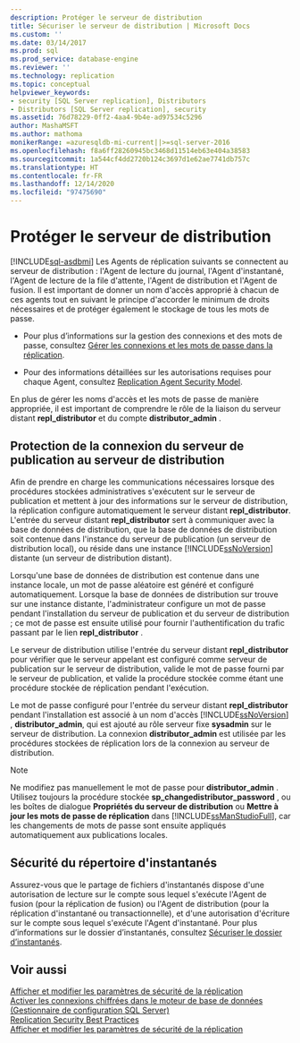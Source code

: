```yaml
---
description: Protéger le serveur de distribution
title: Sécuriser le serveur de distribution | Microsoft Docs
ms.custom: ''
ms.date: 03/14/2017
ms.prod: sql
ms.prod_service: database-engine
ms.reviewer: ''
ms.technology: replication
ms.topic: conceptual
helpviewer_keywords:
- security [SQL Server replication], Distributors
- Distributors [SQL Server replication], security
ms.assetid: 76d78229-0ff2-4aa4-9b4e-ad97534c5296
author: MashaMSFT
ms.author: mathoma
monikerRange: =azuresqldb-mi-current||>=sql-server-2016
ms.openlocfilehash: f8a6ff28260945bc3468d11514eb63e404a38583
ms.sourcegitcommit: 1a544cf4dd2720b124c3697d1e62ae7741db757c
ms.translationtype: HT
ms.contentlocale: fr-FR
ms.lasthandoff: 12/14/2020
ms.locfileid: "97475690"
---
```

# <a name="secure-the-distributor"></a>Protéger le serveur de distribution
[!INCLUDE[sql-asdbmi](../../../includes/applies-to-version/sql-asdbmi.md)]
  Les Agents de réplication suivants se connectent au serveur de distribution : l'Agent de lecture du journal, l'Agent d'instantané, l'Agent de lecture de la file d'attente, l'Agent de distribution et l'Agent de fusion. Il est important de donner un nom d'accès approprié à chacun de ces agents tout en suivant le principe d'accorder le minimum de droits nécessaires et de protéger également le stockage de tous les mots de passe.  
  
-   Pour plus d’informations sur la gestion des connexions et des mots de passe, consultez [Gérer les connexions et les mots de passe dans la réplication](../../../relational-databases/replication/security/identity-and-access-control-replication.md).  
  
-   Pour des informations détaillées sur les autorisations requises pour chaque Agent, consultez [Replication Agent Security Model](../../../relational-databases/replication/security/replication-agent-security-model.md).  
  
 En plus de gérer les noms d'accès et les mots de passe de manière appropriée, il est important de comprendre le rôle de la liaison du serveur distant **repl_distributor** et du compte **distributor_admin** .  
  
## <a name="securing-the-connection-from-the-publisher-to-the-distributor"></a>Protection de la connexion du serveur de publication au serveur de distribution  
 Afin de prendre en charge les communications nécessaires lorsque des procédures stockées administratives s'exécutent sur le serveur de publication et mettent à jour des informations sur le serveur de distribution, la réplication configure automatiquement le serveur distant **repl_distributor**. L'entrée du serveur distant **repl_distributor** sert à communiquer avec la base de données de distribution, que la base de données de distribution soit contenue dans l'instance du serveur de publication (un serveur de distribution local), ou réside dans une instance [!INCLUDE[ssNoVersion](../../../includes/ssnoversion-md.md)] distante (un serveur de distribution distant).  
  
 Lorsqu'une base de données de distribution est contenue dans une instance locale, un mot de passe aléatoire est généré et configuré automatiquement. Lorsque la base de données de distribution sur trouve sur une instance distante, l'administrateur configure un mot de passe pendant l'installation du serveur de publication et du serveur de distribution ; ce mot de passe est ensuite utilisé pour fournir l'authentification du trafic passant par le lien **repl_distributor** .  
  
 Le serveur de distribution utilise l'entrée du serveur distant **repl_distributor** pour vérifier que le serveur appelant est configuré comme serveur de publication sur le serveur de distribution, valide le mot de passe fourni par le serveur de publication, et valide la procédure stockée comme étant une procédure stockée de réplication pendant l'exécution.  
  
 Le mot de passe configuré pour l'entrée du serveur distant **repl_distributor** pendant l'installation est associé à un nom d'accès [!INCLUDE[ssNoVersion](../../../includes/ssnoversion-md.md)] , **distributor_admin**, qui est ajouté au rôle serveur fixe **sysadmin** sur le serveur de distribution. La connexion **distributor_admin** est utilisée par les procédures stockées de réplication lors de la connexion au serveur de distribution.  
  
> [!NOTE]  
>  Ne modifiez pas manuellement le mot de passe pour **distributor_admin** . Utilisez toujours la procédure stockée **sp_changedistributor_password** , ou les boîtes de dialogue **Propriétés du serveur de distribution** ou **Mettre à jour les mots de passe de réplication** dans [!INCLUDE[ssManStudioFull](../../../includes/ssmanstudiofull-md.md)], car les changements de mots de passe sont ensuite appliqués automatiquement aux publications locales.  
  
## <a name="snapshot-folder-security"></a>Sécurité du répertoire d'instantanés  
 Assurez-vous que le partage de fichiers d'instantanés dispose d'une autorisation de lecture sur le compte sous lequel s'exécute l'Agent de fusion (pour la réplication de fusion) ou l'Agent de distribution (pour la réplication d'instantané ou transactionnelle), et d'une autorisation d'écriture sur le compte sous lequel s'exécute l'Agent d'instantané. Pour plus d’informations sur le dossier d’instantanés, consultez [Sécuriser le dossier d’instantanés](../../../relational-databases/replication/security/secure-the-snapshot-folder.md).  
  
## <a name="see-also"></a>Voir aussi  
 [Afficher et modifier les paramètres de sécurité de la réplication](../../../relational-databases/replication/security/view-and-modify-replication-security-settings.md)   
 [Activer les connexions chiffrées dans le moteur de base de données &#40;Gestionnaire de configuration SQL Server&#41;](../../../database-engine/configure-windows/enable-encrypted-connections-to-the-database-engine.md)   
 [Replication Security Best Practices](../../../relational-databases/replication/security/replication-security-best-practices.md)   
 [Afficher et modifier les paramètres de sécurité de la réplication](../../../relational-databases/replication/security/view-and-modify-replication-security-settings.md)  
  
  
